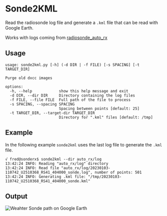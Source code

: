 
# Sonde2KML

Read the radiosonde log file and generate a `.kml` file that can be read with Google Earth.

Works with logs coming from [radiosonde_auto_rx][1]

## Usage
```
usage: sonde2kml.py [-h] (-d DIR | -f FILE) [-s SPACING] [-t TARGET_DIR]

Purge old dxcc images

options:
  -h, --help            show this help message and exit
  -d DIR, --dir DIR     Directory containing the log files
  -f FILE, --file FILE  Full path of the file to process
  -s SPACING, --spacing SPACING
                        Spacing between points [default: 25]
  -t TARGET_DIR, --target-dir TARGET_DIR
                        Directory for ".kml" files [default: /tmp]

```

## Example

In the following example `sonde2kml` uses the last log file to generate the `.kml` file.

```
√ fred@sonderx$ sonde2kml --dir auto_rx/log
13:42:24 INFO: Reading "auto_rx/log" directory
13:42:24 INFO: Read file "auto_rx/log/20230103-110742_U2510368_RS41_404000_sonde.log", number of points: 501
13:42:24 INFO: Generating .kml file: "/tmp/20230103-110742_U2510368_RS41_404000_sonde.kml"
```

## Output

![Weahter Sonde path on Google Earth](misc/GoogleEarth-Sonde.png)

[1]: https://github.com/projecthorus/radiosonde_auto_rx
